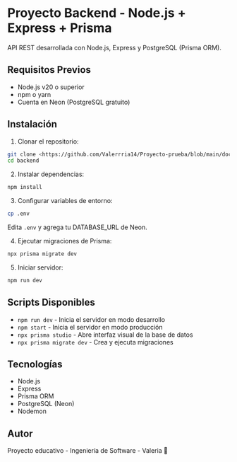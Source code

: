 # Proyecto Backend - Node.js + Express + Prisma

API REST desarrollada con Node.js, Express y PostgreSQL (Prisma ORM).

## Requisitos Previos

- Node.js v20 o superior
- npm o yarn
- Cuenta en Neon (PostgreSQL gratuito)

## Instalación

1. Clonar el repositorio:
```bash
git clone <https://github.com/Valerrria14/Proyecto-prueba/blob/main/docs/figma/prototipos.md>
cd backend
```

2. Instalar dependencias:
```bash
npm install
```

3. Configurar variables de entorno:
```bash
cp .env
```
Edita `.env` y agrega tu DATABASE_URL de Neon.

4. Ejecutar migraciones de Prisma:
```bash
npx prisma migrate dev
```

5. Iniciar servidor:
```bash
npm run dev
```

## Scripts Disponibles

- `npm run dev` - Inicia el servidor en modo desarrollo
- `npm start` - Inicia el servidor en modo producción
- `npx prisma studio` - Abre interfaz visual de la base de datos
- `npx prisma migrate dev` - Crea y ejecuta migraciones

## Tecnologías

- Node.js
- Express
- Prisma ORM
- PostgreSQL (Neon)
- Nodemon

## Autor

Proyecto educativo - Ingeniería de Software - Valeria 🦋